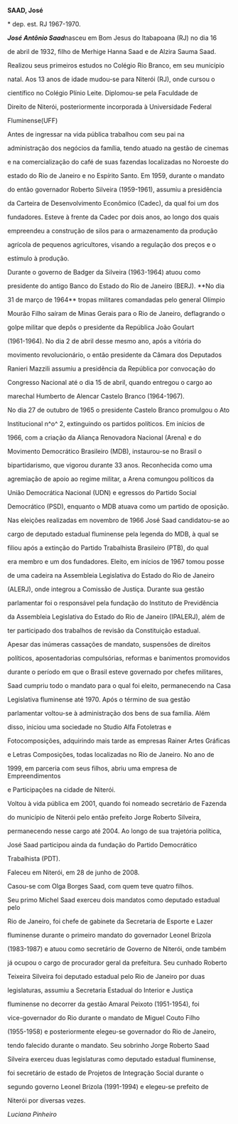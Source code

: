**SAAD, José**



\* dep. est. RJ 1967-1970.



***José Antônio Saad***nasceu em Bom Jesus do Itabapoana (RJ) no dia 16

de abril de 1932, filho de Merhige Hanna Saad e de Alzira Sauma Saad.



Realizou seus primeiros estudos no Colégio Rio Branco, em seu município

natal. Aos 13 anos de idade mudou-se para Niterói (RJ), onde cursou o

científico no Colégio Plínio Leite. Diplomou-se pela Faculdade de

Direito de Niterói, posteriormente incorporada à Universidade Federal

Fluminense(UFF)



Antes de ingressar na vida pública trabalhou com seu pai na

administração dos negócios da família, tendo atuado na gestão de cinemas

e na comercialização do café de suas fazendas localizadas no Noroeste do

estado do Rio de Janeiro e no Espírito Santo. Em 1959, durante o mandato

do então governador Roberto Silveira (1959-1961), assumiu a presidência

da Carteira de Desenvolvimento Econômico (Cadec), da qual foi um dos

fundadores. Esteve à frente da Cadec por dois anos, ao longo dos quais

empreendeu a construção de silos para o armazenamento da produção

agrícola de pequenos agricultores, visando a regulação dos preços e o

estímulo à produção.



Durante o governo de Badger da Silveira (1963-1964) atuou como

presidente do antigo Banco do Estado do Rio de Janeiro (BERJ). **No dia

31 de março de 1964** tropas militares comandadas pelo general Olímpio

Mourão Filho saíram de Minas Gerais para o Rio de Janeiro, deflagrando o

golpe militar que depôs o presidente da República João Goulart

(1961-1964). No dia 2 de abril desse mesmo ano, após a vitória do

movimento revolucionário, o então presidente da Câmara dos Deputados

Ranieri Mazzili assumiu a presidência da República por convocação do

Congresso Nacional até o dia 15 de abril, quando entregou o cargo ao

marechal Humberto de Alencar Castelo Branco (1964-1967).



No dia 27 de outubro de 1965 o presidente Castelo Branco promulgou o Ato

Institucional n^o^ 2, extinguindo os partidos políticos. Em inícios de

1966, com a criação da Aliança Renovadora Nacional (Arena) e do

Movimento Democrático Brasileiro (MDB), instaurou-se no Brasil o

bipartidarismo, que vigorou durante 33 anos. Reconhecida como uma

agremiação de apoio ao regime militar, a Arena comungou políticos da

União Democrática Nacional (UDN) e egressos do Partido Social

Democrático (PSD), enquanto o MDB atuava como um partido de oposição.



Nas eleições realizadas em novembro de 1966 José Saad candidatou-se ao

cargo de deputado estadual fluminense pela legenda do MDB, à qual se

filiou após a extinção do Partido Trabalhista Brasileiro (PTB), do qual

era membro e um dos fundadores. Eleito, em inícios de 1967 tomou posse

de uma cadeira na Assembleia Legislativa do Estado do Rio de Janeiro

(ALERJ), onde integrou a Comissão de Justiça. Durante sua gestão

parlamentar foi o responsável pela fundação do Instituto de Previdência

da Assembleia Legislativa do Estado do Rio de Janeiro (IPALERJ), além de

ter participado dos trabalhos de revisão da Constituição estadual.



Apesar das inúmeras cassações de mandato, suspensões de direitos

políticos, aposentadorias compulsórias, reformas e banimentos promovidos

durante o período em que o Brasil esteve governado por chefes militares,

Saad cumpriu todo o mandato para o qual foi eleito, permanecendo na Casa

Legislativa fluminense até 1970. Após o término de sua gestão

parlamentar voltou-se à administração dos bens de sua família. Além

disso, iniciou uma sociedade no Studio Alfa Fotoletras e

Fotocomposições, adquirindo mais tarde as empresas Rainer Artes Gráficas

e Letras Composições, todas localizadas no Rio de Janeiro. No ano de

1999, em parceria com seus filhos, abriu uma empresa de Empreendimentos

e Participações na cidade de Niterói.



Voltou à vida pública em 2001, quando foi nomeado secretário de Fazenda

do município de Niterói pelo então prefeito Jorge Roberto Silveira,

permanecendo nesse cargo até 2004. Ao longo de sua trajetória política,

José Saad participou ainda da fundação do Partido Democrático

Trabalhista (PDT).



Faleceu em Niterói, em 28 de junho de 2008.



Casou-se com Olga Borges Saad, com quem teve quatro filhos.



Seu primo Michel Saad exerceu dois mandatos como deputado estadual pelo

Rio de Janeiro, foi chefe de gabinete da Secretaria de Esporte e Lazer

fluminense durante o primeiro mandato do governador Leonel Brizola

(1983-1987) e atuou como secretário de Governo de Niterói, onde também

já ocupou o cargo de procurador geral da prefeitura. Seu cunhado Roberto

Teixeira Silveira foi deputado estadual pelo Rio de Janeiro por duas

legislaturas, assumiu a Secretaria Estadual do Interior e Justiça

fluminense no decorrer da gestão Amaral Peixoto (1951-1954), foi

vice-governador do Rio durante o mandato de Miguel Couto Filho

(1955-1958) e posteriormente elegeu-se governador do Rio de Janeiro,

tendo falecido durante o mandato. Seu sobrinho Jorge Roberto Saad

Silveira exerceu duas legislaturas como deputado estadual fluminense,

foi secretário de estado de Projetos de Integração Social durante o

segundo governo Leonel Brizola (1991-1994) e elegeu-se prefeito de

Niterói por diversas vezes.



*Luciana Pinheiro*



